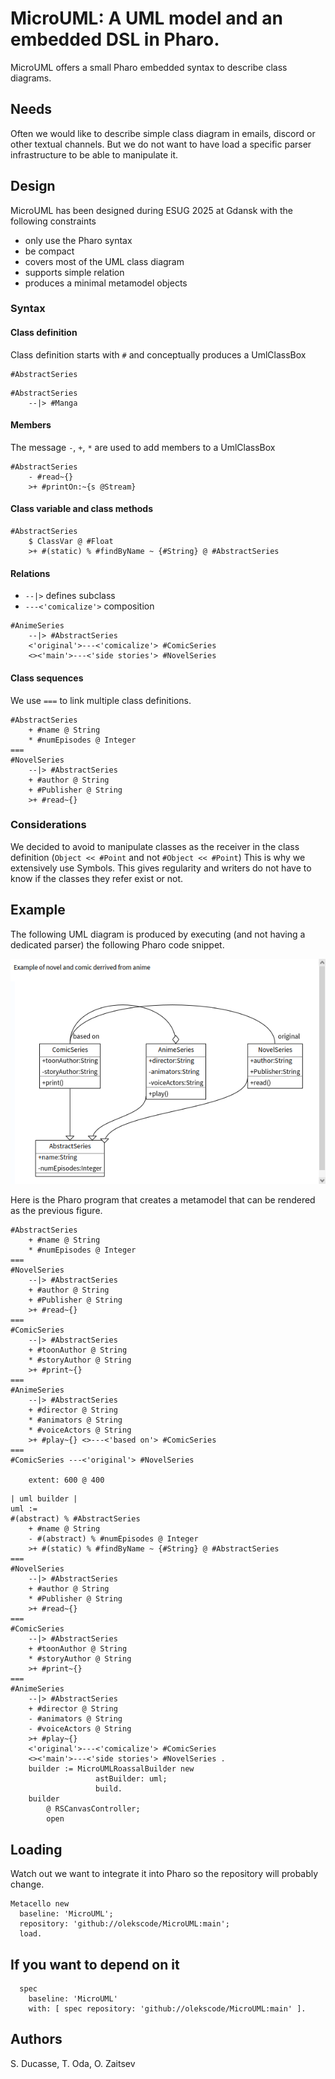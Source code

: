 # MicroUML: A UML model and an embedded DSL in Pharo.

MicroUML offers a small Pharo embedded syntax to describe class diagrams. 

## Needs

Often we would like to describe simple class diagram in emails, discord or other textual channels.
But we do not want to have load a specific parser infrastructure to be able to manipulate it. 

## Design 
MicroUML has been designed during ESUG 2025 at Gdansk with the following constraints

- only use the Pharo syntax
- be compact
- covers most of the UML class diagram
- supports simple relation
- produces a minimal metamodel objects

### Syntax

#### Class definition
Class definition starts with `#` and conceptually produces a UmlClassBox

```st
#AbstractSeries 
```

```st
#AbstractSeries
    --|> #Manga
```

#### Members

The message `-`, `+`, `*` are used to add members to a UmlClassBox

```st
#AbstractSeries
    - #read~{}
    >+ #printOn:~{s @Stream}
```

#### Class variable and class methods

```st
#AbstractSeries
    $ ClassVar @ #Float
    >+ #(static) % #findByName ~ {#String} @ #AbstractSeries
```

#### Relations

- ` --|> ` defines subclass
- ` ---<'comicalize'> ` composition

```st
#AnimeSeries
    --|> #AbstractSeries 
    <'original'>---<'comicalize'> #ComicSeries 
    <><'main'>---<'side stories'> #NovelSeries 
```

#### Class sequences

We use `===` to link multiple class definitions. 

```st
#AbstractSeries 
    + #name @ String 
    * #numEpisodes @ Integer
=== 
#NovelSeries 
    --|> #AbstractSeries
    + #author @ String 
    + #Publisher @ String 
    >+ #read~{}
```

### Considerations 
We decided to avoid to manipulate classes as the receiver in the class definition (`Object << #Point` and not `#Object << #Point`)
This is why we extensively use Symbols. This gives regularity and writers do not have to know if the classes they refer exist or not. 




## Example

The following UML diagram is produced by executing (and not having a dedicated parser) 
the following Pharo code snippet.


![A simple UML based on MicroUML DSL](microUML.png)


Here is the Pharo program that creates a metamodel that can be rendered as the previous figure.

```st
#AbstractSeries 
    + #name @ String 
    * #numEpisodes @ Integer
=== 
#NovelSeries 
    --|> #AbstractSeries
    + #author @ String 
    + #Publisher @ String 
    >+ #read~{}
=== 
#ComicSeries 
    --|> #AbstractSeries 
    + #toonAuthor @ String
    * #storyAuthor @ String
    >+ #print~{}
=== 
#AnimeSeries
    --|> #AbstractSeries 
    + #director @ String 
    * #animators @ String
    * #voiceActors @ String
    >+ #play~{} <>---<'based on'> #ComicSeries
=== 
#ComicSeries ---<'original'> #NovelSeries 

    extent: 600 @ 400
```



```st
| uml builder |
uml := 
#(abstract) % #AbstractSeries 
    + #name @ String 
    - #(abstract) % #numEpisodes @ Integer
    >+ #(static) % #findByName ~ {#String} @ #AbstractSeries
=== 
#NovelSeries 
    --|> #AbstractSeries
    + #author @ String 
    * #Publisher @ String 
    >+ #read~{}
=== 
#ComicSeries 
    --|> #AbstractSeries 
    + #toonAuthor @ String
    * #storyAuthor @ String 
    >+ #print~{} 
=== 
#AnimeSeries
    --|> #AbstractSeries 
    + #director @ String 
    - #animators @ String
    - #voiceActors @ String 
    >+ #play~{} 
    <'original'>---<'comicalize'> #ComicSeries 
    <><'main'>---<'side stories'> #NovelSeries .
    builder := MicroUMLRoassalBuilder new
                   astBuilder: uml;
                   build.
    builder
        @ RSCanvasController;
        open
```


## Loading
Watch out we want to integrate it into Pharo so the repository will probably change.


```st
Metacello new
  baseline: 'MicroUML';
  repository: 'github://olekscode/MicroUML:main';
  load.
```

## If you want to depend on it

```st
  spec 
    baseline: 'MicroUML' 
    with: [ spec repository: 'github://olekscode/MicroUML:main' ].
```


## Authors

S. Ducasse, T. Oda, O. Zaitsev
